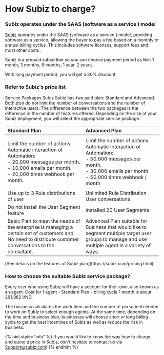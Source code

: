 # How Subiz to charge?

### Subiz operates under the SAAS \(software as a service \) model 

[Subiz](https://subiz.com/en%20) operates under the SAAS \(software as a service \) model, providing software as a service, allowing the buyer to pay a fee based on a monthly or annual billing cycles. This includes software licenses, support fees and most other costs .  

Subiz is a prepaid subscriber so you can choose payment period as like: 1 month, 3 months, 6 months, 1 year, 2 years.

With long payment period, you will get a 30% discount.

### Refer to Subiz's price list

Service Packages Subiz Subiz has two paid plan: Standard and Advanced. Both plan do not limit the number of conversations and the number of interactive users. The difference between the two packages is the difference in the number of features offered. Depending on the size of your Subiz deployment, you will select the appropriate service package.

<table>
  <thead>
    <tr>
      <th style="text-align:left">Standard Plan</th>
      <th style="text-align:left">Advanced Plan</th>
    </tr>
  </thead>
  <tbody>
    <tr>
      <td style="text-align:left">
        <p></p>
        <p>Limit the number of actions Automatic interaction of Automation:
          <br />- 20,000 messages per month.
          <br />- 10,000 emails per month.
          <br />- 20,000 times webhook per month.</p>
      </td>
      <td style="text-align:left">Limit the number of actions Automatic interaction of Automation:
        <br />- 50,000 messages per month.
        <br />- 30,000 emails per month
        <br />- 50,000 times webhook / month</td>
    </tr>
    <tr>
      <td style="text-align:left">Use up to 3 Rule distributions of user</td>
      <td style="text-align:left">Unlimited Rule Distribution User conversations</td>
    </tr>
    <tr>
      <td style="text-align:left">Do not install the User Segment feature</td>
      <td style="text-align:left">Installed 20 User Segments</td>
    </tr>
    <tr>
      <td style="text-align:left">Basic Plan to meet the needs of the enterprise is managing a certain set
        of customers and No need to distribute customer conversations to the consultant.</td>
      <td
      style="text-align:left">Advanced Plan suitable for Business that would like to segment multiple
        target user groups to manage and use multiple agent in a variety of ways.</td>
    </tr>
  </tbody>
</table>[See details on the features of Subiz plan](https://subiz.com/pricing.html)

### How to choose the suitable Subiz service package? 

Every user who using Subiz will have a account for their own, also known as an agent. Cost for 1 agent - Standard Plan - billing cycle 1 month is about 261,862 VND.

The business calculates the work item and the number of personnel needed to work on Subiz to select enough agents. At the same time, depending on the time and business plan, businesses will choose short or long billing cycle to get the best incentives of Subiz as well as reduce the risk in business. 

{% hint style="info" %}
If you would like to know the way how to charge and quote a price in Subiz, don’t hesitate to contact us via Support@subiz.com!
{% endhint %}

### 

